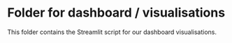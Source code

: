 # Folder for dashboard / visualisations
This folder contains the Streamlit script for our dashboard visualisations. 
